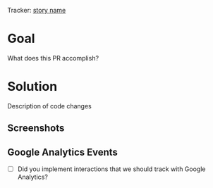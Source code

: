 Tracker: [story name](https://www.pivotaltracker.com/story/show/000000000)

# Goal

What does this PR accomplish?

# Solution

Description of code changes

## Screenshots

## Google Analytics Events

- [ ] Did you implement interactions that we should track with Google Analytics?
